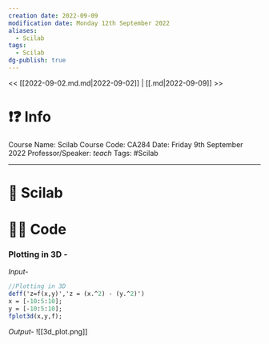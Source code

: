 ```yaml
---
creation date: 2022-09-09
modification date: Monday 12th September 2022
aliases:
  - Scilab
tags:
  - Scilab
dg-publish: true
---
```


<< [[2022-09-02.md.md|2022-09-02]] | [[.md|2022-09-09]] >>

# ❗❓ Info
Course Name: Scilab
Course Code: CA284
Date: Friday 9th September 2022
Professor/Speaker: *teach*
Tags: #Scilab 

---
# 📑 Scilab

# 👨‍💻 Code

### Plotting in 3D -

*Input-*
```scilab
//Plotting in 3D
deff('z=f(x,y)','z = (x.^2) - (y.^2)')
x = [-10:5:10];
y = [-10:5:10];
fplot3d(x,y,f);
```

*Output-*
 ![[3d_plot.png]]